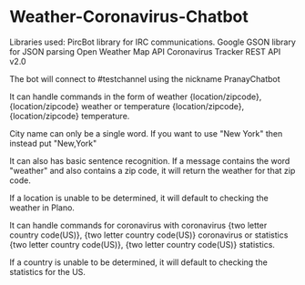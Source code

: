 # Weather-Coronavirus-Chatbot

Libraries used: 
PircBot library for IRC communications.
Google GSON library for JSON parsing
Open Weather Map API
Coronavirus Tracker REST API v2.0

The bot will connect to #testchannel using the nickname PranayChatbot

It can handle commands in the form of weather {location/zipcode}, {location/zipcode} weather or temperature {location/zipcode}, {location/zipcode} temperature. 
 
City name can only be a single word. If you want to use "New York" then instead put "New,York"

It can also has basic sentence recognition. If a message contains the word "weather" and also contains a zip code, it will return the weather for that zip code.

If a location is unable to be determined, it will default to checking the weather in Plano.

It can handle commands for coronavirus with coronavirus {two letter country code(US)}, {two letter country code(US)} coronavirus or statistics {two letter country code(US)}, {two letter country code(US)} statistics.

If a country is unable to be determined, it will default to checking the statistics for the US. 
